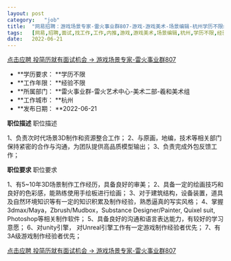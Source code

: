 ```yaml
---
layout:	post
category:	"job"
title:	"网易招聘：游戏场景专家-雷火事业群807-游戏-游戏美术-场景编辑-杭州学历不限经验不限"
tags:	[网易,招聘,面试,找工作,工作,内推,游戏,游戏美术,场景编辑,杭州,学历不限,经验不限]
date:	2022-06-21
---
```


[点击应聘 投简历就有面试机会 -> 游戏场景专家-雷火事业群807](http://mobile.bole.netease.com/bole/boleDetail?id=35756&employeeId=346f03c3cda5f04c&key=all)



- **学历要求： **学历不限
- **工作年限： **经验不限
- **所属部门： **雷火事业群-雷火艺术中心-美术二部-羲和美术组
- **工作城市： **杭州
- **发布日期： **2022-06-21



**职位描述**
职位描述

1、负责次时代场景3D制作和资源整合工作；
2、与原画，地编，技术等相关部门保持紧密的合作与沟通，为团队提供高品质模型输出；
3、负责完成外包反馈工作；




**职位要求**
职位要求

1、有5~10年3D场景制作工作经历，具备良好的审美；
2、具备一定的绘画技巧和良好的色彩感，能熟练使用手绘板进行绘画；
3、对于建筑结构，设备装置，道具及自然环境知识等有一定的知识积累及制作经验，熟悉逼真的写实风格；
4、掌握3dmax/Maya，Zbrush/Mudbox，Substance Designer/Painter, Quixel suit, Photoshop等相关制作软件；
5、具备良好的沟通和语言表达能力，有较好的学习意愿；
6、对unity引擎， 对Unreal引擎工作有一定游戏制作经验者优先；
7、有3A级游戏制作经验者优先；



[点击应聘 投简历就有面试机会 -> 游戏场景专家-雷火事业群807](http://mobile.bole.netease.com/bole/boleDetail?id=35756&employeeId=346f03c3cda5f04c&key=all)